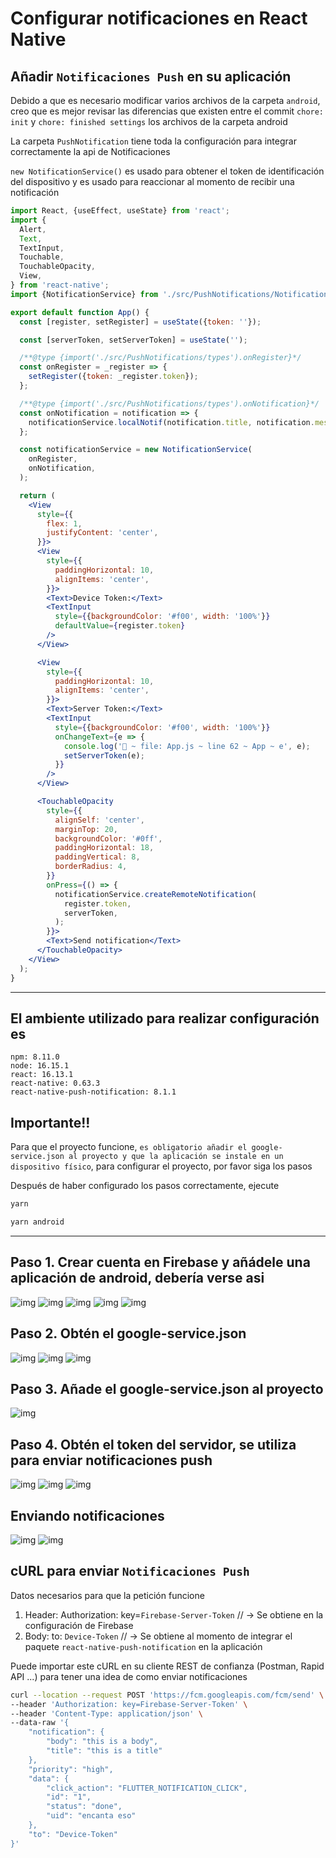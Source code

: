 # Configurar notificaciones en React Native

## Añadir `Notificaciones Push` en su aplicación

Debido a que es necesario modificar varios archivos de la carpeta `android`, creo que es mejor revisar las diferencias que existen entre el commit `chore: init` y `chore: finished settings` los archivos de la carpeta android

La carpeta `PushNotification` tiene toda la configuración para integrar correctamente la api de Notificaciones

`new NotificationService()` es usado para obtener el token de identificación del dispositivo y es usado para reaccionar al momento de recibir una notificación

```jsx
import React, {useEffect, useState} from 'react';
import {
  Alert,
  Text,
  TextInput,
  Touchable,
  TouchableOpacity,
  View,
} from 'react-native';
import {NotificationService} from './src/PushNotifications/NotificationService';

export default function App() {
  const [register, setRegister] = useState({token: ''});

  const [serverToken, setServerToken] = useState('');

  /**@type {import('./src/PushNotifications/types').onRegister}*/
  const onRegister = _register => {
    setRegister({token: _register.token});
  };

  /**@type {import('./src/PushNotifications/types').onNotification}*/
  const onNotification = notification => {
    notificationService.localNotif(notification.title, notification.message);
  };

  const notificationService = new NotificationService(
    onRegister,
    onNotification,
  );

  return (
    <View
      style={{
        flex: 1,
        justifyContent: 'center',
      }}>
      <View
        style={{
          paddingHorizontal: 10,
          alignItems: 'center',
        }}>
        <Text>Device Token:</Text>
        <TextInput
          style={{backgroundColor: '#f00', width: '100%'}}
          defaultValue={register.token}
        />
      </View>

      <View
        style={{
          paddingHorizontal: 10,
          alignItems: 'center',
        }}>
        <Text>Server Token:</Text>
        <TextInput
          style={{backgroundColor: '#f00', width: '100%'}}
          onChangeText={e => {
            console.log('🚀 ~ file: App.js ~ line 62 ~ App ~ e', e);
            setServerToken(e);
          }}
        />
      </View>

      <TouchableOpacity
        style={{
          alignSelf: 'center',
          marginTop: 20,
          backgroundColor: '#0ff',
          paddingHorizontal: 18,
          paddingVertical: 8,
          borderRadius: 4,
        }}
        onPress={() => {
          notificationService.createRemoteNotification(
            register.token,
            serverToken,
          );
        }}>
        <Text>Send notification</Text>
      </TouchableOpacity>
    </View>
  );
}
```

---

## El ambiente utilizado para realizar configuración es

    npm: 8.11.0
    node: 16.15.1
    react: 16.13.1
    react-native: 0.63.3
    react-native-push-notification: 8.1.1

## Importante!!

Para que el proyecto funcione, `es obligatorio añadir el google-service.json al proyecto y que la aplicación se instale en un dispositivo físico`, para configurar el proyecto, por favor siga los pasos

Después de haber configurado los pasos correctamente, ejecute

```bash
yarn

yarn android
```

---

## Paso 1. Crear cuenta en Firebase y añádele una aplicación de android, debería verse asi

![img](./doc/Screenshot_16.png)
![img](./doc/Screenshot_13.png)
![img](./doc/Screenshot_14.png)
![img](./doc/Screenshot_15.png)
![img](./doc/Screenshot_5.png)

## Paso 2. Obtén el google-service.json

![img](./doc/Screenshot_9.png)
![img](./doc/Screenshot_10.png)
![img](./doc/Screenshot_11.png)

## Paso 3. Añade el google-service.json al proyecto

![img](./doc/Screenshot_12.png)

## Paso 4. Obtén el token del servidor, se utiliza para enviar notificaciones push

![img](./doc/Screenshot_6.png)
![img](./doc/Screenshot_7.png)
![img](./doc/Screenshot_8.png)

## Enviando notificaciones

![img](doc/2022-10-06-13-37-07.gif)
![img](doc/2022-10-06%2013-41-51.gif)

## cURL para enviar `Notificaciones Push`

Datos necesarios para que la petición funcione

1. Header: Authorization: key=`Firebase-Server-Token` // -> Se obtiene en la configuración de Firebase
2. Body: to: `Device-Token` // -> Se obtiene al momento de integrar el paquete `react-native-push-notification` en la aplicación

Puede importar este cURL en su cliente REST de confianza (Postman, Rapid API ...) para tener una idea de como enviar notificaciones

```bash
curl --location --request POST 'https://fcm.googleapis.com/fcm/send' \
--header 'Authorization: key=Firebase-Server-Token' \
--header 'Content-Type: application/json' \
--data-raw '{
    "notification": {
        "body": "this is a body",
        "title": "this is a title"
    },
    "priority": "high",
    "data": {
        "click_action": "FLUTTER_NOTIFICATION_CLICK",
        "id": "1",
        "status": "done",
        "uid": "encanta eso"
    },
    "to": "Device-Token"
}'
```
